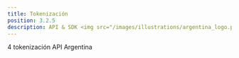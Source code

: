 ```yaml
---
title: Tokenización
position: 3.2.5
description: API & SDK <img src="/images/illustrations/argentina_logo.png" width="50">
---
```


4 tokenización API Argentina
